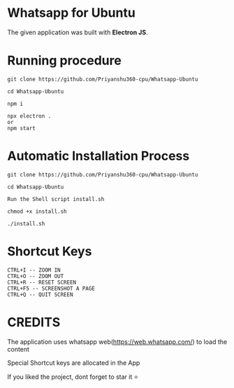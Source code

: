 # Whatsapp for Ubuntu

The given application was built with **Electron JS**.

# Running procedure

```
git clone https://github.com/Priyanshu360-cpu/Whatsapp-Ubuntu

cd Whatsapp-Ubuntu

npm i

npx electron .
or 
npm start
```

# Automatic Installation Process

```
git clone https://github.com/Priyanshu360-cpu/Whatsapp-Ubuntu

cd Whatsapp-Ubuntu

Run the Shell script install.sh

chmod +x install.sh

./install.sh
```

# Shortcut Keys

```
CTRL+I -- ZOOM IN
CTRL+O -- ZOOM OUT
CTRL+R -- RESET SCREEN
CTRL+F5 -- SCREENSHOT A PAGE
CTRL+Q -- QUIT SCREEN
```

# CREDITS

The application uses whatsapp web(https://web.whatsapp.com/) to load the content 

Special Shortcut keys are allocated in the App

If you liked the project, dont forget to star it ⭐